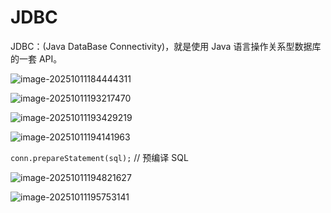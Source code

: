 # JDBC

JDBC：(Java DataBase Connectivity)，就是使用 Java 语言操作关系型数据库的一套 API。

![image-20251011184444311](https://amonologue-image-bed.oss-cn-chengdu.aliyuncs.com/2025/202510111844896.png)

![image-20251011193217470](https://amonologue-image-bed.oss-cn-chengdu.aliyuncs.com/2025/202510111932282.png)

![image-20251011193429219](https://amonologue-image-bed.oss-cn-chengdu.aliyuncs.com/2025/202510111934240.png)

![image-20251011194141963](https://amonologue-image-bed.oss-cn-chengdu.aliyuncs.com/2025/202510111941066.png)

`conn.prepareStatement(sql);`  // 预编译 SQL

![image-20251011194821627](https://amonologue-image-bed.oss-cn-chengdu.aliyuncs.com/2025/202510111948641.png)

![image-20251011195753141](https://amonologue-image-bed.oss-cn-chengdu.aliyuncs.com/2025/202510111957004.png)

